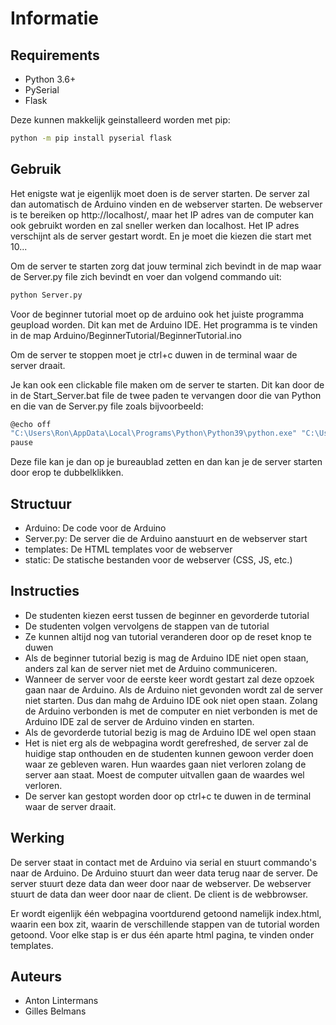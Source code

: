 # Informatie

## Requirements
- Python 3.6+
- PySerial
- Flask

Deze kunnen makkelijk geinstalleerd worden met pip:
```bash
python -m pip install pyserial flask
```

## Gebruik
Het enigste wat je eigenlijk moet doen is de server starten. De server zal dan automatisch de Arduino vinden en de webserver starten. De webserver is te bereiken op http://localhost/, maar het IP adres van de computer kan ook gebruikt worden en zal sneller werken dan localhost. Het IP adres verschijnt als de server gestart wordt. En je moet die kiezen die start met 10... 

Om de server te starten zorg dat jouw terminal zich bevindt in de map waar de Server.py file zich bevindt en voer dan volgend commando uit:
```bash
python Server.py
```

Voor de beginner tutorial moet op de arduino ook het juiste programma geupload worden. Dit kan met de Arduino IDE. Het programma is te vinden in de map Arduino/BeginnerTutorial/BeginnerTutorial.ino

Om de server te stoppen moet je ctrl+c duwen in de terminal waar de server draait.


Je kan ook een clickable file maken om de server te starten. Dit kan door de in de Start_Server.bat file de twee paden te vervangen door die van Python en die van de Server.py file zoals bijvoorbeeld:
```bash
@echo off
"C:\Users\Ron\AppData\Local\Programs\Python\Python39\python.exe" "C:\Users\Ron\Desktop\Startersdagen\Informatie\Server.py"
pause
```
Deze file kan je dan op je bureaublad zetten en dan kan je de server starten door erop te dubbelklikken.


## Structuur
- Arduino: De code voor de Arduino
- Server.py: De server die de Arduino aanstuurt en de webserver start
- templates: De HTML templates voor de webserver
- static: De statische bestanden voor de webserver (CSS, JS, etc.)

## Instructies
- De studenten kiezen eerst tussen de beginner en gevorderde tutorial
- De studenten volgen vervolgens de stappen van de tutorial 
- Ze kunnen altijd nog van tutorial veranderen door op de reset knop te duwen
- Als de beginner tutorial bezig is mag de Arduino IDE niet open staan, anders zal kan de server niet met de Arduino communiceren.
- Wanneer de server voor de eerste keer wordt gestart zal deze opzoek gaan naar de Arduino. Als de Arduino niet gevonden wordt zal de server niet starten. Dus dan mahg de Arduino IDE ook niet open staan. Zolang de Arduino verbonden is met de computer en niet verbonden is met de Arduino IDE zal de server de Arduino vinden en starten.
- Als de gevorderde tutorial bezig is mag de Arduino IDE wel open staan
- Het is niet erg als de webpagina wordt gerefreshed, de server zal de huidige stap onthouden en de studenten kunnen gewoon verder doen waar ze gebleven waren. Hun waardes gaan niet verloren zolang de server aan staat. Moest de computer uitvallen gaan de waardes wel verloren. 
- De server kan gestopt worden door op ctrl+c te duwen in de terminal waar de server draait.



## Werking
De server staat in contact met de Arduino via serial en stuurt commando's naar de Arduino. De Arduino stuurt dan weer data terug naar de server. De server stuurt deze data dan weer door naar de webserver. De webserver stuurt de data dan weer door naar de client. De client is de webbrowser. 

Er wordt eigenlijk één webpagina voortdurend getoond namelijk index.html, waarin een box zit, waarin de verschillende stappen van de tutorial worden getoond. Voor elke stap is er dus één aparte html pagina, te vinden onder templates. 

## Auteurs 
- Anton Lintermans
- Gilles Belmans


